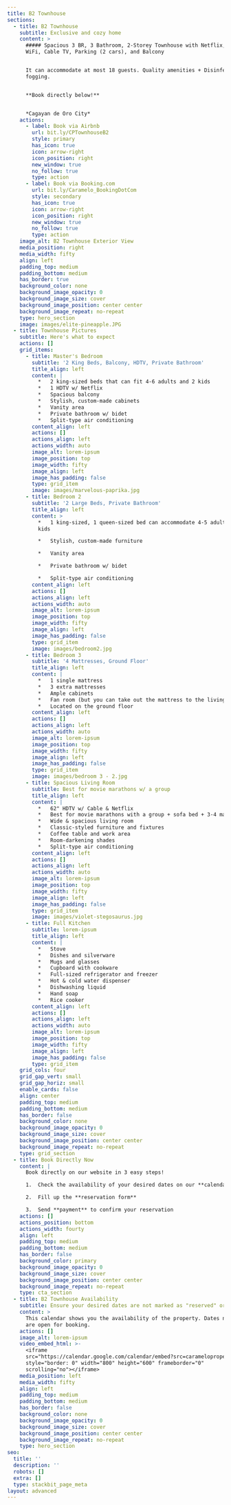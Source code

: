 ```yaml
---
title: B2 Townhouse
sections:
  - title: B2 Townhouse
    subtitle: Exclusive and cozy home
    content: >
      ##### Spacious 3 BR, 3 Bathroom, 2-Storey Townhouse with Netflix, Fiber
      WiFi, Cable TV, Parking (2 cars), and Balcony


      It can accommodate at most 18 guests. Quality amenities + Disinfectant
      fogging.


      **Book directly below!**


      *Cagayan de Oro City*
    actions:
      - label: Book via Airbnb
        url: bit.ly/CPTownhouseB2
        style: primary
        has_icon: true
        icon: arrow-right
        icon_position: right
        new_window: true
        no_follow: true
        type: action
      - label: Book via Booking.com
        url: bit.ly/Caramelo_BookingDotCom
        style: secondary
        has_icon: true
        icon: arrow-right
        icon_position: right
        new_window: true
        no_follow: true
        type: action
    image_alt: B2 Townhouse Exterior View
    media_position: right
    media_width: fifty
    align: left
    padding_top: medium
    padding_bottom: medium
    has_border: true
    background_color: none
    background_image_opacity: 0
    background_image_size: cover
    background_image_position: center center
    background_image_repeat: no-repeat
    type: hero_section
    image: images/elite-pineapple.JPG
  - title: Townhouse Pictures
    subtitle: Here's what to expect
    actions: []
    grid_items:
      - title: Master's Bedroom
        subtitle: '2 King Beds, Balcony, HDTV, Private Bathroom'
        title_align: left
        content: |
          *   2 king-sized beds that can fit 4-6 adults and 2 kids
          *   1 HDTV w/ Netflix
          *   Spacious balcony
          *   Stylish, custom-made cabinets
          *   Vanity area
          *   Private bathroom w/ bidet
          *   Split-type air conditioning
        content_align: left
        actions: []
        actions_align: left
        actions_width: auto
        image_alt: lorem-ipsum
        image_position: top
        image_width: fifty
        image_align: left
        image_has_padding: false
        type: grid_item
        image: images/marvelous-paprika.jpg
      - title: Bedroom 2
        subtitle: '2 Large Beds, Private Bathroom'
        title_align: left
        content: >
          *   1 king-sized, 1 queen-sized bed can accommodate 4-5 adults and 2
          kids

          *   Stylish, custom-made furniture

          *   Vanity area

          *   Private bathroom w/ bidet

          *   Split-type air conditioning
        content_align: left
        actions: []
        actions_align: left
        actions_width: auto
        image_alt: lorem-ipsum
        image_position: top
        image_width: fifty
        image_align: left
        image_has_padding: false
        type: grid_item
        image: images/bedroom2.jpg
      - title: Bedroom 3
        subtitle: '4 Mattresses, Ground Floor'
        title_align: left
        content: |
          *   1 single mattress
          *   3 extra mattresses
          *   Ample cabinets
          *   Fan room (but you can take out the mattress to the living room)
          *   Located on the ground floor
        content_align: left
        actions: []
        actions_align: left
        actions_width: auto
        image_alt: lorem-ipsum
        image_position: top
        image_width: fifty
        image_align: left
        image_has_padding: false
        type: grid_item
        image: images/bedroom 3 - 2.jpg
      - title: Spacious Living Room
        subtitle: Best for movie marathons w/ a group
        title_align: left
        content: |
          *   62" HDTV w/ Cable & Netflix
          *   Best for movie marathons with a group + sofa bed + 3-4 mattresses
          *   Wide & spacious living room
          *   Classic-styled furniture and fixtures
          *   Coffee table and work area
          *   Room-darkening shades
          *   Split-type air conditioning
        content_align: left
        actions: []
        actions_align: left
        actions_width: auto
        image_alt: lorem-ipsum
        image_position: top
        image_width: fifty
        image_align: left
        image_has_padding: false
        type: grid_item
        image: images/violet-stegosaurus.jpg
      - title: Full Kitchen
        subtitle: lorem-ipsum
        title_align: left
        content: |
          *   Stove
          *   Dishes and silverware
          *   Mugs and glasses
          *   Cupboard with cookware
          *   Full-sized refrigerator and freezer
          *   Hot & cold water dispenser
          *   Dishwashing liquid
          *   Hand soap
          *   Rice cooker
        content_align: left
        actions: []
        actions_align: left
        actions_width: auto
        image_alt: lorem-ipsum
        image_position: top
        image_width: fifty
        image_align: left
        image_has_padding: false
        type: grid_item
    grid_cols: four
    grid_gap_vert: small
    grid_gap_horiz: small
    enable_cards: false
    align: center
    padding_top: medium
    padding_bottom: medium
    has_border: false
    background_color: none
    background_image_opacity: 0
    background_image_size: cover
    background_image_position: center center
    background_image_repeat: no-repeat
    type: grid_section
  - title: Book Directly Now
    content: |
      Book directly on our website in 3 easy steps!

      1.  Check the availability of your desired dates on our **calendar**

      2.  Fill up the **reservation form**

      3.  Send **payment** to confirm your reservation
    actions: []
    actions_position: bottom
    actions_width: fourty
    align: left
    padding_top: medium
    padding_bottom: medium
    has_border: false
    background_color: primary
    background_image_opacity: 0
    background_image_size: cover
    background_image_position: center center
    background_image_repeat: no-repeat
    type: cta_section
  - title: B2 Townhouse Availability
    subtitle: Ensure your desired dates are not marked as "reserved" or "abala".
    content: >
      This calendar shows you the availability of the property. Dates not marked
      are open for booking.
    actions: []
    image_alt: lorem-ipsum
    video_embed_html: >-
      <iframe
      src="https://calendar.google.com/calendar/embed?src=carameloproperties%40gmail.com&ctz=Asia%2FManila"
      style="border: 0" width="800" height="600" frameborder="0"
      scrolling="no"></iframe>
    media_position: left
    media_width: fifty
    align: left
    padding_top: medium
    padding_bottom: medium
    has_border: false
    background_color: none
    background_image_opacity: 0
    background_image_size: cover
    background_image_position: center center
    background_image_repeat: no-repeat
    type: hero_section
seo:
  title: ''
  description: ''
  robots: []
  extra: []
  type: stackbit_page_meta
layout: advanced
---
```

